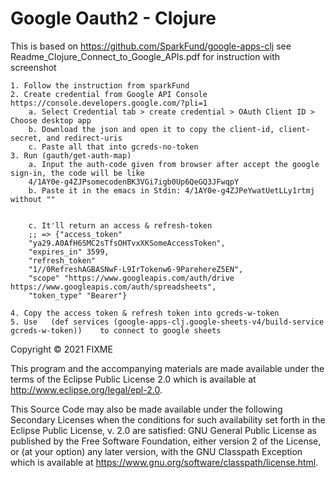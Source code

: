 # Google Oauth2 - Clojure

This is based on https://github.com/SparkFund/google-apps-clj see Readme_Clojure_Connect_to_Google_APIs.pdf for instruction with screenshot

	1. Follow the instruction from sparkFund
	2. Create credential from Google API Console https://console.developers.google.com/?pli=1 
		a. Select Credential tab > create credential > OAuth Client ID > Choose desktop app
		b. Download the json and open it to copy the client-id, client-secret, and redirect-uris
		c. Paste all that into gcreds-no-token
	3. Run (gauth/get-auth-map)
		a. Input the auth-code given from browser after accept the google sign-in, the code will be like
		4/1AY0e-g4ZJPsomecodenBK3VGi7igb0Up6QeGQ3JFwqpY
		b. Paste it in the emacs in Stdin: 4/1AY0e-g4ZJPeYwatUetLLy1rtmj without ""
		

		c. It'll return an access & refresh-token
		;; => {"access_token" 
		"ya29.A0AfH6SMC2sTfsOHTvxXKSomeAccessToken", 
		"expires_in" 3599, 
		"refresh_token" 
		"1//0RefreshAGBASNwF-L9IrTokenw6-9ParehereZ5EN", 
		"scope" "https://www.googleapis.com/auth/drive https://www.googleapis.com/auth/spreadsheets", 
		"token_type" "Bearer"}
		
	4. Copy the access token & refresh token into gcreds-w-token
	5. Use   (def services (google-apps-clj.google-sheets-v4/build-service gcreds-w-token))    to connect to google sheets


Copyright © 2021 FIXME

This program and the accompanying materials are made available under the
terms of the Eclipse Public License 2.0 which is available at
http://www.eclipse.org/legal/epl-2.0.

This Source Code may also be made available under the following Secondary
Licenses when the conditions for such availability set forth in the Eclipse
Public License, v. 2.0 are satisfied: GNU General Public License as published by
the Free Software Foundation, either version 2 of the License, or (at your
option) any later version, with the GNU Classpath Exception which is available
at https://www.gnu.org/software/classpath/license.html.

